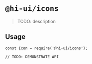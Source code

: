 # `@hi-ui/icons`

> TODO: description

## Usage

```
const Icon = require('@hi-ui/icons');

// TODO: DEMONSTRATE API
```
